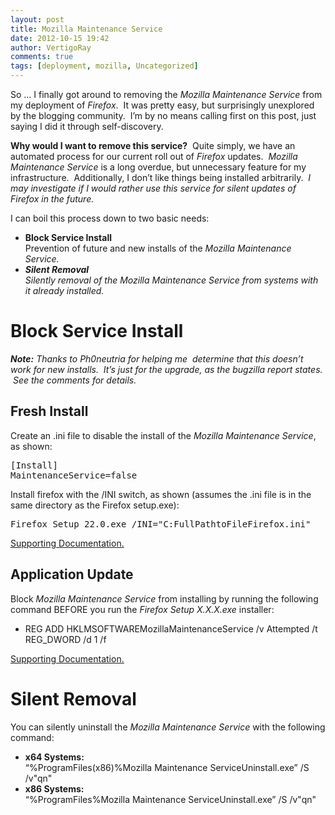 ```yaml
---
layout: post
title: Mozilla Maintenance Service
date: 2012-10-15 19:42
author: VertigoRay
comments: true
tags: [deployment, mozilla, Uncategorized]
---
```

<p>So &hellip; I finally got around to removing the <em>Mozilla Maintenance Service</em> from my deployment of <em>Firefox</em>.  It was pretty easy, but surprisingly unexplored by the blogging community.  I&rsquo;m by no means calling first on this post, just saying I did it through self-discovery.<!-- more --></p>
<p><strong>Why would I want to remove this service?</strong>  Quite simply, we have an automated process for our current roll out of <em>Firefox</em> updates.  <em>Mozilla Maintenance Service</em> is a long overdue, but unnecessary feature for my infrastructure.  Additionally, I don&rsquo;t like things being installed arbitrarily.  <em>I may investigate if I would rather use this service for silent updates of Firefox in the future.</em></p>
<p>I can boil this process down to two basic needs:</p>
<ul><li><strong>Block Service Install<br /></strong>Prevention of future and new installs of the <em>Mozilla Maintenance Service.</em></li>
<li><em><span><strong>Silent Removal</strong><br />Silently removal of the </span><em>Mozilla Maintenance Service</em><span> from systems with it already installed.</span></em></li>
</ul><h1>Block Service Install</h1>
<div>
<div><em><strong>Note:</strong> Thanks to Ph0neutria for helping me  determine that this doesn&rsquo;t work for new installs.  It&rsquo;s just for the upgrade, as the bugzilla report states.  See the comments for details.</em></div>
<h2>Fresh Install</h2>
<div>Create an .ini file to disable the install of the <em>Mozilla Maintenance Service</em>, as shown:</div>
<pre>[Install]
MaintenanceService=false</pre>
<div>Install firefox with the /INI switch, as shown (assumes the .ini file is in the same directory as the Firefox setup.exe):</div>
<pre>Firefox Setup 22.0.exe /INI="C:FullPathtoFileFirefox.ini"</pre>
<div><a href="http://mzl.la/T5FuNp" title="Installer:Command Line Arguments - MozillaWiki" target="_blank">Supporting Documentation.</a></div>
<h2>Application Update</h2>
<div>Block <em>Mozilla Maintenance Service</em> from installing by running the following command BEFORE you run the <em>Firefox Setup X.X.X.exe</em> installer:</div>
<div>
<ul><li>REG ADD HKLMSOFTWAREMozillaMaintenanceService /v Attempted /t REG_DWORD /d 1 /f</li>
</ul></div>
<div><a href="http://mzl.la/T5FuNp" title="Windows Service Silent Update - Service installation" target="_blank">Supporting Documentation.</a></div>
</div>
<h1>Silent Removal</h1>
<div><span>You can silently uninstall the <em>Mozilla Maintenance Service</em> with the following command:</span></div>
<div>
<ul><li><span><strong>x64 Systems:</strong><br />&ldquo;%ProgramFiles(x86)%Mozilla Maintenance ServiceUninstall.exe&rdquo; /S /v&quot;qn&quot;</span></li>
<li><span><strong>x86 Systems:</strong><br />&ldquo;%ProgramFiles%Mozilla Maintenance ServiceUninstall.exe&rdquo; /S /v&quot;qn&quot;</span></li>
</ul><span></span></div>
<div></div>
